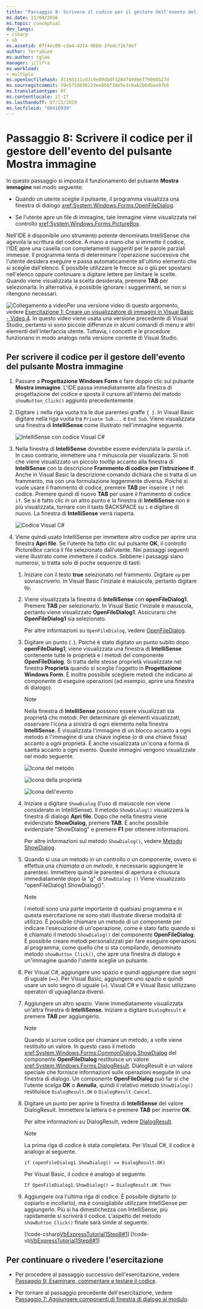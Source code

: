 ```yaml
---
title: "Passaggio 8: Scrivere il codice per il gestore dell'evento del pulsante Mostra immagine"
ms.date: 11/04/2016
ms.topic: conceptual
dev_langs:
- csharp
- vb
ms.assetid: 07f4ec00-cda4-42f4-98bb-37edc7167de7
author: TerryGLee
ms.author: tglee
manager: jillfra
ms.workload:
- multiple
ms.openlocfilehash: 01193111cd1c9e89dbdf32847499b6f79008b27d
ms.sourcegitcommit: 59e5758036223ee866f3de5e3c0ab2b6dbae97b6
ms.translationtype: HT
ms.contentlocale: it-IT
ms.lasthandoff: 07/23/2019
ms.locfileid: "68416939"
---
```

# <a name="step-8-write-code-for-the-show-a-picture-button-event-handler"></a>Passaggio 8: Scrivere il codice per il gestore dell'evento del pulsante Mostra immagine

In questo passaggio si imposta il funzionamento del pulsante **Mostra immagine** nel modo seguente:

- Quando un utente sceglie il pulsante, il programma visualizza una finestra di dialogo <xref:System.Windows.Forms.OpenFileDialog>.

- Se l'utente apre un file di immagine, tale immagine viene visualizzata nel controllo <xref:System.Windows.Forms.PictureBox>.

Nell'IDE è disponibile uno strumento potente denominato IntelliSense che agevola la scrittura del codice. A mano a mano che si immette il codice, l'IDE apre una casella con completamenti suggeriti per le parole parziali immesse. Il programma tenta di determinare l'operazione successiva che l'utente desidera eseguire e passa automaticamente all'ultimo elemento che si sceglie dall'elenco. È possibile utilizzare le frecce su o giù per spostarsi nell'elenco oppure continuare a digitare lettere per limitare le scelte. Quando viene visualizzata la scelta desiderata, premere **TAB** per selezionarla. In alternativa, è possibile ignorare i suggerimenti, se non si ritengono necessari.

![Collegamento a video](../data-tools/media/playvideo.gif)Per una versione video di questo argomento, vedere [Esercitazione 1: Creare un visualizzatore di immagini in Visual Basic - Video 4](https://msdn.microsoft.com/vstudio/gg315355.aspx). In questo video viene usata una versione precedente di Visual Studio, pertanto vi sono piccole differenze in alcuni comandi di menu e altri elementi dell'interfaccia utente. Tuttavia, i concetti e le procedure funzionano in modo analogo nella versione corrente di Visual Studio.

## <a name="to-write-code-for-the-show-a-picture-button-event-handler"></a>Per scrivere il codice per il gestore dell'evento del pulsante Mostra immagine

1. Passare a **Progettazione Windows Form** e fare doppio clic sul pulsante **Mostra immagine**. L'IDE passa immediatamente alla finestra di progettazione del codice e sposta il cursore all'interno del metodo `showButton_Click()` aggiunto precedentemente.

2. Digitare `i` nella riga vuota tra le due parentesi graffe `{ }`. In Visual Basic digitare nella riga vuota tra `Private Sub...` e `End Sub`. Viene visualizzata una finestra di **IntelliSense** come illustrato nell'immagine seguente.

     ![IntelliSense con codice Visual C&#35;](../ide/media/express_ifintellisense.png)

3. Nella finestra di **IntelliSense** dovrebbe essere evidenziata la parola `if`. In caso contrario, immettere una `f` minuscola per visualizzarla. Si noti che viene visualizzato un piccolo *tooltip* accanto alla finestra di **IntelliSense** con la descrizione **Frammento di codice per l'istruzione if**. Anche in Visual Basic la descrizione comando dichiara che si tratta di un frammento, ma con una formulazione leggermente diversa. Poiché si vuole usare il frammento di codice, premere **TAB** per inserire `if` nel codice. Premere quindi di nuovo **TAB** per usare il frammento di codice `if`. Se si è fatto clic in un altro punto e la finestra di **IntelliSense** non è più visualizzata, tornare con il tasto BACKSPACE su `i` e digitare di nuovo. La finestra di **IntelliSense** verrà riaperta.

     ![Codice Visual C&#35;](../ide/media/express_highlighttrue.png)

4. Viene quindi usato IntelliSense per immettere altro codice per aprire una finestra **Apri file**. Se l'utente ha fatto clic sul pulsante **OK**, il controllo PictureBox carica il file selezionato dall'utente. Nei passaggi seguenti viene illustrato come immettere il codice. Sebbene i passaggi siano numerosi, si tratta solo di poche sequenze di tasti:

    1. Iniziare con il testo **true** selezionato nel frammento. Digitare `op` per sovrascriverlo. In Visual Basic l'iniziale è maiuscola, pertanto digitare `Op`.

    2. Viene visualizzata la finestra di **IntelliSense** con **openFileDialog1**. Premere **TAB** per selezionarlo. In Visual Basic l'iniziale è maiuscola, pertanto viene visualizzato **OpenFileDialog1**. Assicurarsi che **OpenFileDialog1** sia selezionato.

         Per altre informazioni su `OpenFileDialog`, vedere [OpenFileDialog](<xref:System.Windows.Forms.OpenFileDialog>).

    3. Digitare un punto (`.`). Poiché è stato digitato un punto subito dopo **openFileDialog1**, viene visualizzata una finestra di **IntelliSense** contenente tutte le proprietà e i metodi del componente **OpenFileDialog**. Si tratta delle stesse proprietà visualizzate nel finestra **Proprietà** quando si sceglie l'oggetto in **Progettazione Windows Form**. È inoltre possibile scegliere metodi che indicano al componente di eseguire operazioni (ad esempio, aprire una finestra di dialogo).

        > [!NOTE]
        > Nella finestra di **IntelliSense** possono essere visualizzati sia proprietà che metodi. Per determinare gli elementi visualizzati, osservare l'icona a sinistra di ogni elemento nella finestra **IntelliSense**. È visualizzata l'immagine di un blocco accanto a ogni metodo e l'immagine di una chiave inglese (o di una chiave fissa) accanto a ogni proprietà. È anche visualizzata un'icona a forma di saetta accanto a ogni evento. Queste immagini vengono visualizzate nel modo seguente.

         ![Icona del metodo](../ide/media/express_iconmethod.png)

         ![Icona della proprietà](../ide/media/express_iconproperty.png)

         ![Icona dell'evento](../ide/media/express_iconevent.png)

    4. Iniziare a digitare `ShowDialog` (l'uso di maiuscole non viene considerato in IntelliSense). Il metodo `ShowDialog()` visualizzerà la finestra di dialogo **Apri file**. Dopo che nella finestra viene evidenziato **ShowDialog**, premere **TAB**. È anche possibile evidenziare "ShowDialog" e premere **F1** per ottenere informazioni.

         Per altre informazioni sul metodo `ShowDialog()`, vedere [Metodo ShowDialog](<xref:System.Windows.Forms.Form.ShowDialog%2A>).

    5. Quando si usa un metodo in un controllo o un componente, ovvero si effettua una *chiamata a un metodo*, è necessario aggiungere le parentesi. Immettere quindi le parentesi di apertura e chiusura immediatamente dopo la "g" di `ShowDialog`: `()` Viene visualizzato "openFileDialog1.ShowDialog()".

        > [!NOTE]
        > I metodi sono una parte importante di qualsiasi programma e in questa esercitazione ne sono stati illustrate diverse modalità di utilizzo. È possibile chiamare un metodo di un componente per indicare l'esecuzione di un'operazione, come è stato fatto quando si è chiamato il metodo `ShowDialog()` del componente **OpenFileDialog**. È possibile creare metodi personalizzati per fare eseguire operazioni al programma, come quello che si sta compilando, denominato metodo `showButton_Click()`, che apre una finestra di dialogo e un'immagine quando l'utente sceglie un pulsante.

    6. Per Visual C#, aggiungere uno spazio e quindi aggiungere due segni di uguale (`==`). Per Visual Basic, aggiungere uno spazio e quindi usare un solo segno di uguale (`=`). Visual C# e Visual Basic utilizzano operatori di uguaglianza diversi.

    7. Aggiungere un altro spazio. Viene immediatamente visualizzata un'altra finestra di **IntelliSense**. Iniziare a digitare `DialogResult` e premere **TAB** per aggiungerlo.

        > [!NOTE]
        > Quando si scrive codice per chiamare un metodo, a volte viene restituito un valore. In questo caso il metodo <xref:System.Windows.Forms.CommonDialog.ShowDialog> del componente **OpenFileDialog** restituisce un valore <xref:System.Windows.Forms.DialogResult>. DialogResult è un valore speciale che fornisce informazioni sulle operazioni eseguite in una finestra di dialogo. Un componente **OpenFileDialog** può far sì che l'utente scelga **OK** o **Annulla**, quindi il relativo metodo `ShowDialog()` restituisce `DialogResult.OK` o `DialogResult.Cancel`.

    8. Digitare un punto per aprire la finestra di **IntelliSense** del valore DialogResult. Immettere la lettera `O` e premere **TAB** per inserire **OK**.

         Per altre informazioni su DialogResult, vedere [DialogResult](<xref:System.Windows.Forms.DialogResult>).

        > [!NOTE]
        > La prima riga di codice è stata completata. Per Visual C#, il codice è analogo al seguente.
        >
        >  `if (openFileDialog1.ShowDialog() == DialogResult.OK)`
        >
        >  Per Visual Basic, il codice è analogo al seguente.
        >
        >  `If OpenFileDialog1.ShowDialog() = DialogResult.OK Then`

    9. Aggiungere ora l'ultima riga di codice. È possibile digitarlo (o copiarlo e incollarlo), ma è consigliabile utilizzare IntelliSense per aggiungerlo. Più si ha dimestichezza con IntelliSense, più rapidamente si scriverà il codice. L'aspetto del metodo `showButton_Click()` finale sarà simile al seguente.

         [!code-csharp[VbExpressTutorial1Step8#1](../ide/codesnippet/CSharp/step-8-write-code-for-the-show-a-picture-button-event-handler_1.cs)]
         [!code-vb[VbExpressTutorial1Step8#1](../ide/codesnippet/VisualBasic/step-8-write-code-for-the-show-a-picture-button-event-handler_1.vb)]

## <a name="to-continue-or-review"></a>Per continuare o rivedere l'esercitazione

- Per procedere al passaggio successivo dell'esercitazione, vedere [Passaggio 9: Esaminare, commentare e testare il codice](../ide/step-9-review-comment-and-test-your-code.md).

- Per tornare al passaggio precedente dell'esercitazione, vedere [Passaggio 7: Aggiungere componenti di finestra di dialogo al modulo](../ide/step-7-add-dialog-components-to-your-form.md).

